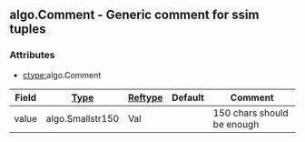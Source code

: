 ## algo.Comment - Generic comment for ssim tuples


### Attributes
<a href="#attributes"></a>
<!-- dev.mdmark  mdmark:MDSECTION  state:BEG_AUTO  param:Attributes -->
* [ctype:](/txt/ssimdb/dmmeta/ctype.md)algo.Comment

|Field|[Type](/txt/ssimdb/dmmeta/ctype.md)|[Reftype](/txt/ssimdb/dmmeta/reftype.md)|Default|Comment|
|---|---|---|---|---|
|value|algo.Smallstr150|Val||150 chars should be enough|

<!-- dev.mdmark  mdmark:MDSECTION  state:END_AUTO  param:Attributes -->


